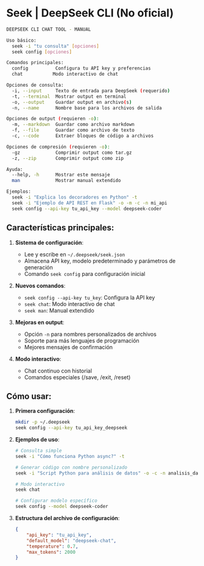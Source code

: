 # Seek | DeepSeek CLI (No oficial) 


```sh
DEEPSEEK CLI CHAT TOOL - MANUAL

Uso básico:
  seek -i "tu consulta" [opciones]
  seek config [opciones]

Comandos principales:
  config          Configura tu API key y preferencias
  chat           Modo interactivo de chat

Opciones de consulta:
  -i, --input     Texto de entrada para DeepSeek (requerido)
  -t, --terminal  Mostrar output en terminal
  -o, --output    Guardar output en archivo(s)
  -n, --name      Nombre base para los archivos de salida

Opciones de output (requieren -o):
  -m, --markdown  Guardar como archivo markdown
  -f, --file      Guardar como archivo de texto
  -c, --code      Extraer bloques de código a archivos

Opciones de compresión (requieren -o):
  -gz             Comprimir output como tar.gz
  -z, --zip       Comprimir output como zip

Ayuda:
  --help, -h      Mostrar este mensaje
  man             Mostrar manual extendido

Ejemplos:
  seek -i "Explica los decoradores en Python" -t
  seek -i "Ejemplo de API REST en Flask" -o -m -c -n mi_api
  seek config --api-key tu_api_key --model deepseek-coder
```

## Características principales:

1. **Sistema de configuración**:
   - Lee y escribe en `~/.deepseek/seek.json`
   - Almacena API key, modelo predeterminado y parámetros de generación
   - Comando `seek config` para configuración inicial

2. **Nuevos comandos**:
   - `seek config --api-key tu_key`: Configura la API key
   - `seek chat`: Modo interactivo de chat
   - `seek man`: Manual extendido

3. **Mejoras en output**:
   - Opción `-n` para nombres personalizados de archivos
   - Soporte para más lenguajes de programación
   - Mejores mensajes de confirmación

4. **Modo interactivo**:
   - Chat continuo con historial
   - Comandos especiales (/save, /exit, /reset)

## Cómo usar:

1. **Primera configuración**:
   ```bash
   mkdir -p ~/.deepseek
   seek config --api-key tu_api_key_deepseek
   ```

2. **Ejemplos de uso**:
   ```bash
   # Consulta simple
   seek -i "Cómo funciona Python async?" -t
   
   # Generar código con nombre personalizado
   seek -i "Script Python para análisis de datos" -o -c -n analisis_datos
   
   # Modo interactivo
   seek chat
   
   # Configurar modelo específico
   seek config --model deepseek-coder
   ```

3. **Estructura del archivo de configuración**:
   ```json
   {
       "api_key": "tu_api_key",
       "default_model": "deepseek-chat",
       "temperature": 0.7,
       "max_tokens": 2000
   }
   ```
